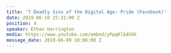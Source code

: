 ```yaml
---
title: '7 Deadly Sins of the Digital Age: Pride (Facebook)'
date: 2019-06-10 15:31:00 Z
position: 4
speaker: Ethan Harrington
media: https://www.youtube.com/embed/yPpqKlGdXXk
message_date: 2019-06-09 10:00:00 Z
---
```


